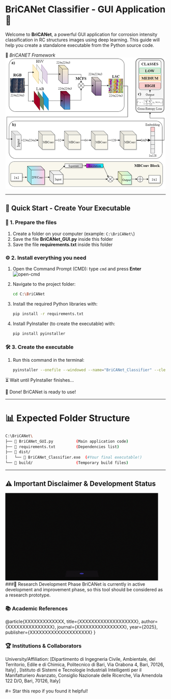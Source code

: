 # BriCANet Classifier - GUI Application 🧠

Welcome to **BriCANet**, a powerful GUI application for corrosion intensity classification in RC structures images using deep learning. 
This guide will help you create a standalone executable from the Python source code.

📸 *BriCANET Framework*  
![folder-structure](images/BriCANET_framework.png)  

---

## 🚀 Quick Start - Create Your Executable

### 📂 1. Prepare the files

1. Create a folder on your computer (example: `C:\BriCANet\`)  
2. Save the file **BriCANet_GUI.py** inside this folder  
3. Save the file **requirements.txt** inside this folder  


### ⚙️ 2. Install everything you need

1. Open the Command Prompt (CMD): type `cmd` and press **Enter**  
   ![open-cmd](images/open-cmd.gif)  

2. Navigate to the project folder:
   ```bash
   cd C:\BriCANet
   ```

3. Install the required Python libraries with: 
   ```bash
   pip install -r requirements.txt
   ```

4. Install PyInstaller (to create the executable) with:
   ```bash
   pip install pyinstaller
   ```


### 🛠️ 3. Create the executable 

1. Run this command in the terminal:
   ```bash
   pyinstaller --onefile --windowed --name="BriCANet_Classifier" --clean --noconsole --hidden-import=tensorflow --hidden-import=pil BriCANet_GUI.py
   ```

⏳ Wait until PyInstaller finishes…

🎉 Done! BriCANet is ready to use!

---

# 📊 Expected Folder Structure
   ```bash
C:\BriCANet\
├── 📄 BriCANet_GUI.py          (Main application code)
├── 📄 requirements.txt         (Dependencies list)
├── 📁 dist/
│   └── 🎯 BriCANet_Classifier.exe  (#Your final executable!)
└── 📁 build/                   (Temporary build files)
```

---

## ⚠️ Important Disclaimer & Development Status
![folder-structure](images/Disclaimer.gif)
###🔬 Research Development Phase
BriCANet is currently in active development and improvement phase, so this tool should be considered as a research prototype.

### 📚 Academic References
@article{XXXXXXXXXXXXX,
  title={XXXXXXXXXXXXXXXXXXX},
  author={XXXXXXXXXXXXXXX},
  journal={XXXXXXXXXXXXXXXX},
  year={2025},
  publisher={XXXXXXXXXXXXXXXXXXXX}
}

### 🏆 Institutions & Collaborators
University/Affiliation: [Dipartimento di Ingegneria Civile, Ambientale, del Territorio, Edile e di Chimica, Politecnico di Bari, Via Orabona 4, Bari, 70126, Italy] , [Istituto di Sistemi e Tecnologie Industriali Intelligenti per il
Manifatturiero Avanzato, Consiglio Nazionale delle Ricerche, Via Amendola 122 D/O, Bari, 70126, Italy]

#⭐ Star this repo if you found it helpful!
